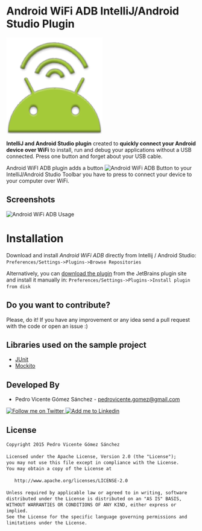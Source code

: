 Android WiFi ADB IntelliJ/Android Studio Plugin
===============================================
![Android WiFi ADB][1]

**IntelliJ and Android Studio plugin** created to **quickly connect your Android device over WiFi** to install, run and debug your applications without a USB connected. Press one button and forget about your USB cable.

Android WiFI ADB plugin adds a button ![Android WiFi ADB Button][5] to your IntelliJ/Android Studio Toolbar you have to press to connect your device to your computer over WiFi.  

Screenshots
-----------

![Android WiFi ADB Usage][2]

Installation
========

Download and install *Android WiFi ADB* directly from Intellij / Android Studio:
`Preferences/Settings->Plugins->Browse Repositories` 

Alternatively, you can [download the plugin](http://plugins.jetbrains.com) from the JetBrains plugin site and install it manually in:
`Preferences/Settings->Plugins->Install plugin from disk` 

Do you want to contribute?
--------------------------

Please, do it! If you have any improvement or any idea send a pull request with the code or open an issue :)

Libraries used on the sample project
------------------------------------

* [JUnit][3]
* [Mockito][4]

Developed By
------------

* Pedro Vicente Gómez Sánchez - <pedrovicente.gomez@gmail.com>

<a href="https://twitter.com/pedro_g_s">
  <img alt="Follow me on Twitter" src="http://imageshack.us/a/img812/3923/smallth.png" />
</a>
<a href="https://es.linkedin.com/in/pedrovgs">
  <img alt="Add me to Linkedin" src="http://imageshack.us/a/img41/7877/smallld.png" />
</a>

License
-------

    Copyright 2015 Pedro Vicente Gómez Sánchez

    Licensed under the Apache License, Version 2.0 (the "License");
    you may not use this file except in compliance with the License.
    You may obtain a copy of the License at

       http://www.apache.org/licenses/LICENSE-2.0

    Unless required by applicable law or agreed to in writing, software
    distributed under the License is distributed on an "AS IS" BASIS,
    WITHOUT WARRANTIES OR CONDITIONS OF ANY KIND, either express or implied.
    See the License for the specific language governing permissions and
    limitations under the License.

[1]: ./art/AndroidWiFiADBIcon.png
[2]: ./screenshot1.gif
[3]: https://github.com/junit-team/junit
[4]: https://github.com/mockito/mockito
[5]: ./sampleButton.png